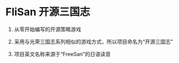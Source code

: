 FliSan 开源三国志
======

1. 从零开始编写的开源策略游戏

2. 采用与光荣三国志系列相似的游戏方式，所以项目命名为“开源三国志”

3. 项目英文名称来源于“FreeSan”的日语读音